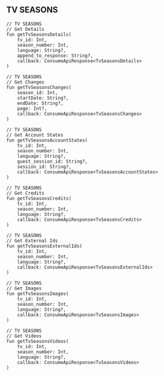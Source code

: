 ## TV SEASONS

    // TV SEASONS
    // Get Details
    fun getTvSeasonsDetails(
        tv_id: Int,
        season_number: Int,
        language: String?,
        append_to_response: String?,
        callback: ConsumeApiResponse<TvSeasonsDetails>
    )

    // TV SEASONS
    // Get Changes
    fun getTvSeasonsChanges(
        season_id: Int,
        startDate: String?,
        endDate: String?,
        page: Int?,
        callback: ConsumeApiResponse<TvSeasonsChanges>
    )

    // TV SEASONS
    // Get Account States
    fun getTvSeasonsAccountStates(
        tv_id: Int,
        season_number: Int,
        language: String?,
        guest_session_id: String?,
        session_id: String?,
        callback: ConsumeApiResponse<TvSeasonsAccountStates>
    )

    // TV SEASONS
    // Get Credits
    fun getTvSeasonsCredits(
        tv_id: Int,
        season_number: Int,
        language: String?,
        callback: ConsumeApiResponse<TvSeasonsCredits>
    )

    // TV SEASONS
    // Get External Ids
    fun getTvSeasonsExternalIds(
        tv_id: Int,
        season_number: Int,
        language: String?,
        callback: ConsumeApiResponse<TvSeasonsExternalIds>
    )

    // TV SEASONS
    // Get Images
    fun getTvSeasonsImages(
        tv_id: Int,
        season_number: Int,
        language: String?,
        callback: ConsumeApiResponse<TvSeasonsImages>
    )

    // TV SEASONS
    // Get Videos
    fun getTvSeasonsVideos(
        tv_id: Int,
        season_number: Int,
        language: String?,
        callback: ConsumeApiResponse<TvSeasonsVideos>
    )